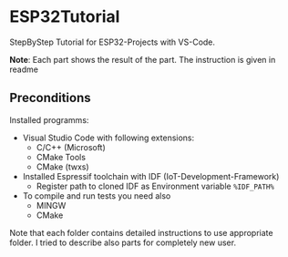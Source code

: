 # ESP32Tutorial
StepByStep Tutorial for ESP32-Projects with VS-Code.

**Note**: Each part shows the result of the part. The instruction is given in readme

## Preconditions
Installed programms:
- Visual Studio Code with following extensions:
    - C/C++ (Microsoft)
    - CMake Tools
    - CMake (twxs)
- Installed Espressif toolchain with IDF (IoT-Development-Framework)
    - Register path to cloned IDF as Environment variable `%IDF_PATH%`
- To compile and run tests you need also
    - MINGW 
    - CMake

Note that each folder contains detailed instructions to use appropriate folder.
I tried to describe also parts for completely new user.